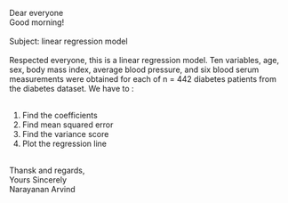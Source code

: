 Dear everyone <br>
Good morning! <br>
<br>
Subject: linear regression model <br>
<br>
Respected everyone, this is a linear regression model. Ten variables, age, sex, body mass index, average blood pressure, and six blood 
serum measurements were obtained for each of n = 442 diabetes patients from the diabetes dataset. We have to :
<br> <br>
1. Find the coefficients
2. Find mean squared error
3. Find the variance score
4. Plot the regression line
<br>
Thansk and regards, <br>
Yours Sincerely <br>
Narayanan Arvind
